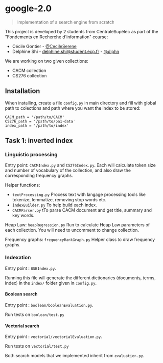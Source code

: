 # google-2.0

> Implementation of a search engine from scratch

This project is developed by 2 students from CentraleSupélec as part of the "Fondements en Recherche d'Information" course:
- Cécile Gontier - [@CecileSerene](https://github.com/CecileSerene)
- Delphine Shi - [delphine.shi@student.ecp.fr](mailto:delphine.shi@student.ecp.fr) - [@dlphn](https://github.com/dlphn)

We are working on two given collections:

- CACM collection
- CS276 collection

## Installation
When installing, create a file `config.py` in main directory and fill with global path to colections and path where you want the index to be stored:
```
CACM_path = '/path/to/CACM'
CS276_path = '/path/to/pa1-data'
index_path = '/path/to/index'
```

## Task 1: inverted index

### Linguistic processing

Entry point: `CACMIndex.py` and `CS276Index.py`. Each will calculate token size and number of vocabulary of the collection, and also draw the corresponding frequency graphs.

Helper functions:

- `textProcessing.py` Process text with langage processing tools like tokenize, lemmatize, removing stop words etc.
- `indexBuilder.py` To help build each index.
- `CACMParser.py` tTo parse CACM document and get title, summary and key words.

Heap Law: `heapRegression.py` Run to calculate Heap Law parameters of each collection. You will need to uncomment to change collection.

Frequency graphs: `frequencyRankGraph.py` Helper class to draw frequency graphs.


### Indexation

Entry point : `BSBIndex.py`.

Running this file will generate the different dictionaries (documents, terms, index) in the `index/` folder given in `config.py`.

#### Boolean search

Entry point : `boolean/booleanEvaluation.py`.

Run tests on `boolean/test.py`

#### Vectorial search

Entry point : `vectorial/vectorialEvaluation.py`.

Run tests on `vectorial/test.py`

Both search models that we implemented inherit from `evaluation.py`.

